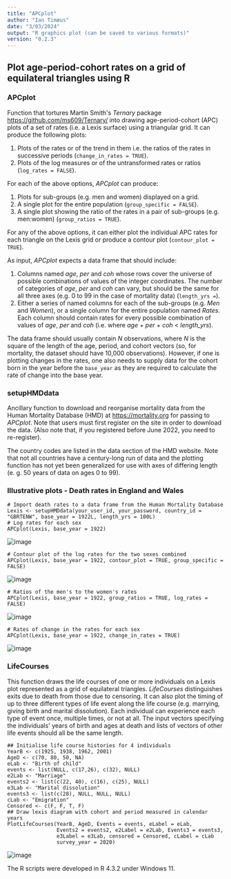 ```yaml
---
title: "APCplot"
author: "Ian Timæus"
date: "3/03/2024"
output: "R graphics plot (can be saved to various formats)"
version: "0.2.3"
---
```


## Plot age-period-cohort rates on a grid of equilateral triangles using R

### APCplot
Function that tortures Martin Smith's *Ternary* package <https://github.com/ms609/Ternary/> into drawing age-period-cohort (APC) plots of a set of rates (i.e. a Lexis surface) using a triangular grid. It can produce the following plots:
1. Plots of the rates or of the trend in them i.e. the ratios of the rates in successive periods (`change_in_rates = TRUE`).
2. Plots of the log measures or of the untransformed rates or ratios (`log_rates = FALSE`).

For each of the above options, *APCplot* can produce:
1. Plots for sub-groups (e.g. men and women) displayed on a grid.
2. A single plot for the entire population (`group_specific = FALSE`).
3. A single plot showing the ratio of the rates in a pair of sub-groups (e.g. men:women) (`group_ratios = TRUE`).

For any of the above options, it can either plot the individual APC rates for each triangle on the Lexis grid or produce a contour plot (`contour_plot = TRUE`).

As input, *APCplot* expects a data frame that should include:
1. Columns named *age*, *per* and *coh* whose rows cover the universe of possible combinations of values of the integer coordinates. The number of categories of *age*, *per* and *coh* can vary, but should be the same for all three axes (e.g. 0 to 99 in the case of mortality data) (`length_yrs =`).
2. Either a series of named columns for each of the sub-groups (e.g. *Men* and *Women*), or a single column for the entire population named *Rates*. Each column should contain rates for every possible combination of values of *age*, *per* and *coh* (i.e. where *age* + *per* + *coh* < *length_yrs*).

The data frame should usually contain *N* observations, where *N* is the square of the length of the age, period, and cohort vectors (so, for mortality, the dataset should have 10,000 observations). However, if one is plotting changes in the rates, one also needs to supply data for the cohort born in the year before the `base_year` as they are required to calculate the rate of change into the base year.

### setupHMDdata
Ancillary function to download and reorganise mortality data from the Human Mortality Database (HMD) at <https://mortality.org> for passing to *APCplot*. Note that users must first register on the site in order to download the data. (Also note that, if you registered before June 2022, you need to re-register).

The country codes are listed in the data section of the HMD website. Note that not all countries have a century-long run of data and the plotting function has not yet been generalized for use with axes of differing length (e. g. 50 years of data on ages 0 to 99).

### Illustrative plots - Death rates in England and Wales
```
# Import death rates to a data frame from the Human Mortality Database 
Lexis <- setupHMDdata(your_user_id, your_password, country_id = "GBRTENW", base_year = 1922L, length_yrs = 100L)
# Log rates for each sex
APCplot(Lexis, base_year = 1922)
```
![image](https://github.com/BugBunny/APCplot/assets/10499045/f5a3b785-010e-4648-b759-5e1d86308de4)

```
# Contour plot of the log rates for the two sexes combined
APCplot(Lexis, base_year = 1922, contour_plot = TRUE, group_specific = FALSE)
```
![image](https://github.com/BugBunny/APCplot/assets/10499045/bdcdef6d-3d23-4fa0-a8c0-de039279a610)

```
# Ratios of the men's to the women's rates
APCplot(Lexis, base_year = 1922, group_ratios = TRUE, log_rates = FALSE)
```
![image](https://github.com/BugBunny/APCplot/assets/10499045/f1318902-f2dc-49b2-9e48-7f05e5e96ccc)

```
# Rates of change in the rates for each sex
APCplot(Lexis, base_year = 1922, change_in_rates = TRUE)
```
![image](https://github.com/BugBunny/APCplot/assets/10499045/69bc5076-553a-4dad-b277-c977894eed8f)


### LifeCourses
This function draws the life courses of one or more individuals on a Lexis plot represented as a grid of equilateral triangles. *LifeCourses* distinguishes exits due to death from those due to censoring. It can also plot the timing of up to three different types of life event along the life course (e.g. marrying, giving birth and marital dissolution). Each individual can experience each type of event once, multiple times, or not at all. The input vectors specifying the individuals' years of birth and ages at death and lists of vectors of other life events should all be the same length.
```
## Initialise life course histories for 4 individuals
YearB <- c(1925, 1938, 1962, 2001)
AgeD <- c(70, 80, 50, NA)
eLab <- "Birth of child"
events <- list(NULL, c(17,26), c(32), NULL)
e2Lab <- "Marriage"
events2 <- list(c(22, 40), c(16), c(25), NULL)
e3Lab <- "Marital dissolution"
events3 <- list(c(28), NULL, NULL, NULL)
cLab <- "Emigration"
Censored <- c(F, F, T, F)
## Draw lexis diagram with cohort and period measured in calendar years
PlotLifeCourses(YearB, AgeD, Events = events, eLabel = eLab,  
                Events2 = events2, e2Label = e2Lab, Events3 = events3, 
                e3Label = e3Lab, censored = Censored, cLabel = cLab
                survey_year = 2020)
```
![image](https://github.com/BugBunny/APCplot/assets/10499045/d2d1485f-89e9-475b-bf64-55264214dedd)



The R scripts were developed in R 4.3.2 under Windows 11.
